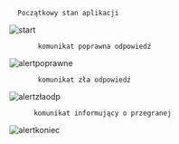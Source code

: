       Początkowy stan aplikacji
![start](https://github.com/user-attachments/assets/3c3d7c14-1d55-4f3f-a021-670c3d19ae35)

           komunikat poprawna odpowiedź
![alertpoprawne](https://github.com/user-attachments/assets/04a37669-8cd7-41e1-9ac5-fd6b4ddbddb7)

           komunikat zła odpowiedź
 ![alertzłaodp](https://github.com/user-attachments/assets/39d4b094-3f5f-43d4-a8e4-bb37d17ffa94)

          komunikat informujący o przegranej
 ![alertkoniec](https://github.com/user-attachments/assets/2f3b593b-6788-4ff1-94af-4f64606fdff0)
